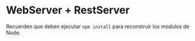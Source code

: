 # WebServer + RestServer

Recuerden que deben ejecutar ``npm install`` para reconstruir los modulos de Node.